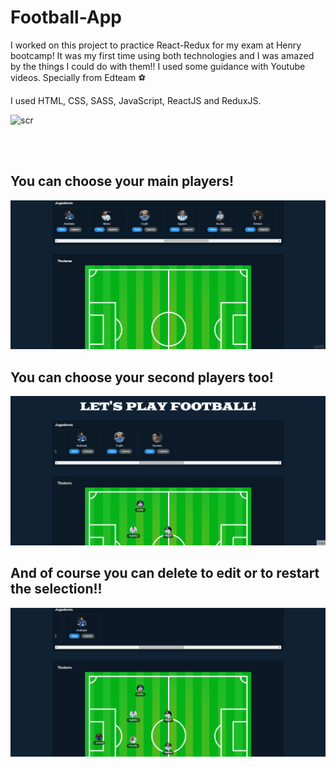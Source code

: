 # Football-App

I worked on this project to practice React-Redux for my exam at Henry bootcamp! It was my first time using both technologies and I was amazed by the things I could do with them!! I used some guidance with Youtube videos. Specially from Edteam ⚽

I used HTML, CSS, SASS, JavaScript, ReactJS and ReduxJS.

<img alt='scr' src='https://raw.githubusercontent.com/malenagoni/Football-App/main/src/pics/futbolappmain.gif'/>

<br/><br/>

## You can choose your main players!

<img alt='scr' src='https://raw.githubusercontent.com/malenagoni/Football-App/main/src/pics/futbolapptitular.gif'/>

## You can choose your second players too!

<img alt='scr' src='https://raw.githubusercontent.com/malenagoni/Football-App/main/src/pics/futbolappsuplentes.gif'/>

## And of course you can delete to edit or to restart the selection!! 
<img alt='scr' src='https://raw.githubusercontent.com/malenagoni/Football-App/main/src/pics/futbolappdelete2.gif'/>
